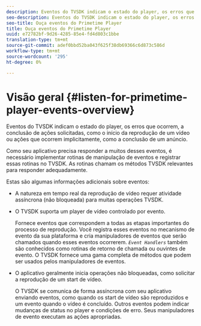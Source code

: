 ```yaml
---
description: Eventos do TVSDK indicam o estado do player, os erros que ocorrem, a conclusão de ações solicitadas, como o início da reprodução de um vídeo ou ações que ocorrem implicitamente, como a conclusão de um anúncio.
seo-description: Eventos do TVSDK indicam o estado do player, os erros que ocorrem, a conclusão de ações solicitadas, como o início da reprodução de um vídeo ou ações que ocorrem implicitamente, como a conclusão de um anúncio.
seo-title: Ouça eventos do Primetime Player
title: Ouça eventos do Primetime Player
uuid: e72782bf-9d26-4285-85e4-fd4d803c1bbe
translation-type: tm+mt
source-git-commit: adef0bbd52ba043f625f38db69366c6d873c586d
workflow-type: tm+mt
source-wordcount: '295'
ht-degree: 0%

---
```



# Visão geral {#listen-for-primetime-player-events-overview}

Eventos do TVSDK indicam o estado do player, os erros que ocorrem, a conclusão de ações solicitadas, como o início da reprodução de um vídeo ou ações que ocorrem implicitamente, como a conclusão de um anúncio.

Como seu aplicativo precisa responder a muitos desses eventos, é necessário implementar rotinas de manipulação de eventos e registrar essas rotinas no TVSDK. As rotinas chamam os métodos TVSDK relevantes para responder adequadamente.

Estas são algumas informações adicionais sobre eventos:

* A natureza em tempo real da reprodução de vídeo requer atividade assíncrona (não bloqueada) para muitas operações TVSDK.
* O TVSDK suporta um player de vídeo controlado por evento.

   Fornece eventos que correspondem a todas as etapas importantes do processo de reprodução. Você registra esses eventos no mecanismo de evento da sua plataforma e cria manipuladores de eventos que serão chamados quando esses eventos ocorrerem. *`Event Handlers`* também são conhecidos como rotinas de retorno de chamada ou ouvintes de evento. O TVSDK fornece uma gama completa de métodos que podem ser usados pelos manipuladores de eventos.
* O aplicativo geralmente inicia operações não bloqueadas, como solicitar a reprodução de um start de vídeo.

   O TVSDK se comunica de forma assíncrona com seu aplicativo enviando eventos, como quando os start de vídeo são reproduzidos e um evento quando o vídeo é concluído. Outros eventos podem indicar mudanças de status no player e condições de erro. Seus manipuladores de evento executam as ações apropriadas.

